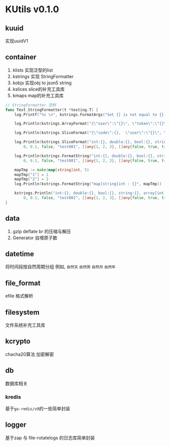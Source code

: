 # KUtils v0.1.0

## kuuid 
实现uuidV1 

## container 
1. klists 实现泛型的list
2. kstrings 实现 StringFormatter
3. kobjs 实现obj to json5 string
4. kslices slice的补充工具库
5. kmaps map的补充工具库

```go
// StringFormatter 范例
func Test_StringFormatter(t *testing.T) {
	log.Printf("%s \n", kstrings.FormatArgs("Set {} is not equal to {}.", 1, 2).Message())

	log.Println(kstrings.ArrayFormat("{\"user\":\"{}\", \"token\":\"{}\"}", []any{"test", "test001"}).Message())

	log.Println(kstrings.SliceFormat("{\"code\":{},  \"user\":\"{}\", \"token\":\"{}\"}", 0, "test", "test001").Message())

	log.Println(kstrings.SliceFormat("int:{}, double:{}, bool:{}, string:{}, array[int]:{}, array[bool]:{}",
		0, 0.1, false, "test001", []any{1, 2, 3}, []any{false, true, true}).Message())

	log.Println(kstrings.FormatString("int:{}, double:{}, bool:{}, string:{}, array[int]:{}, array[bool]:{}",
		0, 0.1, false, "test001", []any{1, 2, 3}, []any{false, true, true}))

	mapTmp := make(map[string]int, 5)
	mapTmp["1"] = 1
	mapTmp["2"] = 2
	log.Println(kstrings.FormatString("map[string]int : {}", mapTmp))

	kstrings.Println("int:{}, double:{}, bool:{}, string:{}, array[int]:{}, array[bool]:{}",
		0, 0.1, false, "test001", []any{1, 2, 3}, []any{false, true, true})
}
```

## data
1. gzip deflate br 的压缩与解压
2. Generator 自增原子数

## datetime
将时间段按自然周期分组
例如, `自然天` `自然周` `自然月` `自然年`

## file_format
efile 格式解析

## filesystem
文件系统补充工具库

## kcrypto
chacha20算法 加密解密

## db
数据库相关

### kredis
基于`go-redis/v9`的一些简单封装

## logger
基于zap 与 file-rotatelogs 的日志库简单封装